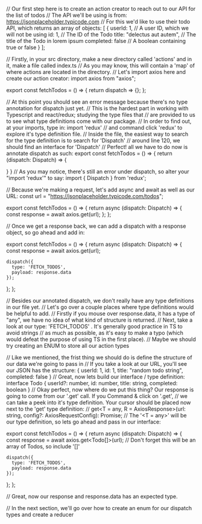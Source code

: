 // Our first step here is to create an action creator to reach out to our API for the list of todos
// The API we'll be using is from: https://jsonplaceholder.typicode.com
// For this we'd like to use their todo API, which returns an array of objects:
[
  {
    userId: 1, // A user ID, which we will not be using
    id: 1, // The ID of the Todo
    title: "delectus aut autem", // The title of the Todo in lorem ipsum
    completed: false // A boolean containing true or false
  }
];

// Firstly, in your src directory, make a new directory called 'actions' and in it, make a file called index.ts
// As you may know, this will contain a 'map' of where actions are located in the directory.
// Let's import axios here and create our action creator:
import axios from "axios";

export const fetchTodos = () => {
  return dispatch => {};
};

// At this point you should see an error message because there's no type annotation for dispatch just yet.
// This is the hardest part in working with Typescript and react/redux; studying the type files that
// are provided to us to see what type definitions come with our package.
// In order to find out, at your imports, type in:
import 'redux' // and command click 'redux' to explore it's type definition file.
// Inside the file, the easiest way to search for the type definition is to search for 'Dispatch'
// around line 120, we should find an interface for 'Dispatch'
// Perfect! all we have to do now is annotate dispatch as such:
export const fetchTodos = () => {
  return (dispatch: Dispatch) => {

  }
}
// As you may notice, there's still an error under dispatch, so alter your "import 'redux'" to say:
import { Dispatch } from 'redux';

// Because we're making a request, let's add async and await as well as our URL:
const url = "https://jsonplaceholder.typicode.com/todos";

export const fetchTodos = () => {
  return async (dispatch: Dispatch) => {
    const response = await axios.get(url);
  };
};

// Once we get a response back, we can add a dispatch with a response object, so go ahead and add in:

export const fetchTodos = () => {
  return async (dispatch: Dispatch) => {
    const response = await axios.get(url);

    dispatch({
      type: 'FETCH_TODOS',
      payload: response.data
    });
  };
};

// Besides our annotated dispatch, we don't really have any type definitions in our file yet.
// Let's go over a couple places where type definitions would be helpful to add.
// Firstly if you mouse over response.data, it has a type of "any", we have no idea of what kind of structure is returned.
// Next, take a look at our type: 'FETCH_TODOS' . It's generally good practice in TS to avoid strings
// as much as possible, as it's easy to make a typo (which would defeat the purpose of using TS in the first place).
// Maybe we should try creating an ENUM to store all our action types

// Like we mentioned, the frist thing we should do is define the structure of our data we're going to pass in
// If you take a look at our URL, you'll see our JSON has the structure:
{
  userId: 1,
  id: 1,
  title: "random todo string",
  completed: false
}
// Great, now lets build our interface / type definition:
interface Todo {
  userId?: number,
  id: number,
  title: string,
  completed: boolean
}
// Okay perfect, now where do we put this thing? Our response is going to come from our '.get' call. If you Command & click on '.get',
// we can take a peek into it's type definition. Your cursor should be placed now next to the 'get' type definition:
// get<T = any, R = AxiosResponse<T>>(url: string, config?: AxiosRequestConfig): Promise<R>;
// The '<T = any>' will be our type definition, so lets go ahead and pass in our interface:

export const fetchTodos = () => {
  return async (dispatch: Dispatch) => {
    const response = await axios.get<Todo[]>(url); // Don't forget this will be an array of Todos, so include '[]'
 
    dispatch({
      type: 'FETCH_TODOS',
      payload: response.data
    });
  };
};   

// Great, now our response and response.data has an expected type.

// In the next section, we'll go over how to create an enum for our dispatch types and create a reducer
